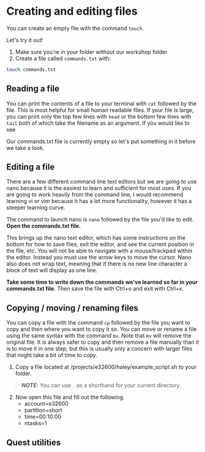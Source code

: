 # Creating and editing files

You can create an empty file with the command `touch`.

Let's try it out!
1. Make sure you're in your folder without our workshop folder.
2. Create a file called `commands.txt` with:

```bash
touch commands.txt
```
## Reading a file

You can print the contents of a file to your terminal with `cat` followed by the file. 
This is most helpful for small human readable files. If your file is large, you can print
only the top few lines with `head` or the bottom few lines with `tail` both of which take 
the filename as an argument. If you would like to see 

Our commands.txt file is currently empty so let's put something in it before we take a 
look.

## Editing a file

There are a few different command line text editors but we are going to use nano because 
it is the easiest to learn and sufficient for most uses. If you are going to work heavily 
from the command line, I would recommend learning vi or vim because it has a lot more 
functionality, however it has a steeper learning curve.

The command to launch nano is `nano` followed by the file you'd like to edit.
**Open the commands.txt file.**

This brings up the nano text editor, which has some instructions on the bottom for how to 
save files, exit the editor, and see the current position in the file, etc. You will not 
be able to navigate with a mouse/trackpad within the editor. Instead you must use the 
arrow keys to move the cursor. Nano also does not wrap text, meaning that if there is no 
new line character a block of text will display as one line. 

**Take some time to write down the commands we've learned so far in your commands.txt file.**
Then save the file with Ctrl+o and exit with Ctrl+x.

## Copying / moving / renaming files

You can copy a file with the command `cp` followed by the file you want to copy and then 
where you want to copy it so. You can move or rename a file using the same syntax with 
the command `mv`. Note that `mv` will remove the original file. It is always safer to 
copy and then remove a file manually than it is to move it in one step, but this is 
usually only a concern with larger files that might take a bit of time to copy. 

1. Copy a file located at /projects/e32600/haley/example_script.sh to your folder.

> **_NOTE:_**  You can use `.` as a shorthand for your current directory.

2. Now open this file and fill out the following.
	- account=e32600
	- partition=short
	- time=00:10:00
	- ntasks=1
	


## Quest utilities